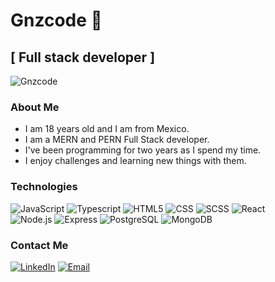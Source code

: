 # Gnzcode 👋

## [ Full stack developer ]

<p align="left"> <img src="https://komarev.com/ghpvc/?username=gnzcode&label=Profile%20views&color=0e75b6&style=flat" alt="Gnzcode" /> </p>

### About Me

- I am 18 years old and I am from Mexico.
- I am a MERN and PERN Full Stack developer.
- I've been programming for two years as I spend my time.
- I enjoy challenges and learning new things with them.

### Technologies

  ![JavaScript](https://img.shields.io/badge/-JavaScript-333333?style=flat&logo=javascript)
  ![Typescript](https://img.shields.io/badge/-Typescript-333333?style=flat&logo=typescript)
  ![HTML5](https://img.shields.io/badge/-HTML5-333333?style=flat&logo=HTML5)
  ![CSS](https://img.shields.io/badge/-CSS-333333?style=flat&logo=CSS3&logoColor=1572B6)
  ![SCSS](https://img.shields.io/badge/-SCSS-333333?style=flat&logo=SASS&logoColor=CE6B9E)
  ![React](https://img.shields.io/badge/-React-333333?style=flat&logo=react)
  <br/>
  ![Node.js](https://img.shields.io/badge/-Node.js-333333?style=flat&logo=node.js)
  ![Express](https://img.shields.io/badge/-Express-333333?style=flat&logo=express)
  ![PostgreSQL](https://img.shields.io/badge/-PostgreSQL-333333?style=flat&logo=postgresql)
  ![MongoDB](https://img.shields.io/badge/-MongoDB-333333?style=flat&logo=MongoDB)

### Contact Me

<a href="https://www.linkedin.com/in/gnzcode/"><img alt="LinkedIn" src="https://img.shields.io/badge/LinkedIn-Alexis%20Gonzalez-blue?style=flat-square&logo=linkedin"></a>
<a href="gnzcode@gmail.com"><img alt="Email" src="https://img.shields.io/badge/Gmail-gnzcode@gmail.com-blue?style=flat-square&logo=gmail"></a>  
